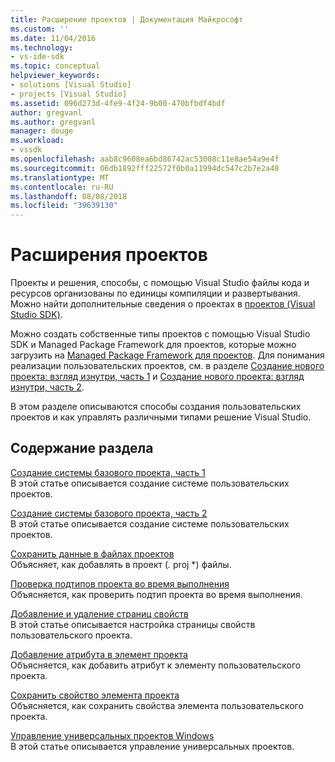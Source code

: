 ```yaml
---
title: Расширение проектов | Документация Майкрософт
ms.custom: ''
ms.date: 11/04/2016
ms.technology:
- vs-ide-sdk
ms.topic: conceptual
helpviewer_keywords:
- solutions [Visual Studio]
- projects [Visual Studio]
ms.assetid: 096d273d-4fe9-4f24-9b00-470bfbdf4bdf
author: gregvanl
ms.author: gregvanl
manager: douge
ms.workload:
- vssdk
ms.openlocfilehash: aab8c9608ea6bd86742ac53008c11e8ae54a9e4f
ms.sourcegitcommit: 06db1892fff22572f0b0a11994dc547c2b7e2a48
ms.translationtype: MT
ms.contentlocale: ru-RU
ms.lasthandoff: 08/08/2018
ms.locfileid: "39639130"
---
```

# <a name="extend-projects"></a>Расширения проектов
Проекты и решения, способы, с помощью Visual Studio файлы кода и ресурсов организованы по единицы компиляции и развертывания. Можно найти дополнительные сведения о проектах в [проектов (Visual Studio SDK)](../extensibility/extending-projects.md).  
  
 Можно создать собственные типы проектов с помощью Visual Studio SDK и Managed Package Framework для проектов, которые можно загрузить на [Managed Package Framework для проектов](http://mpfproj12.codeplex.com/). Для понимания реализации пользовательских проектов, см. в разделе [Создание нового проекта: взгляд изнутри, часть 1](../extensibility/internals/new-project-generation-under-the-hood-part-one.md) и [Создание нового проекта: взгляд изнутри, часть 2](../extensibility/internals/new-project-generation-under-the-hood-part-two.md).  
  
 В этом разделе описываются способы создания пользовательских проектов и как управлять различными типами решение Visual Studio.  
  
## <a name="in-this-section"></a>Содержание раздела  
 [Создание системы базового проекта, часть 1](../extensibility/creating-a-basic-project-system-part-1.md)  
 В этой статье описывается создание системе пользовательских проектов.  
  
 [Создание системы базового проекта, часть 2](../extensibility/creating-a-basic-project-system-part-2.md)  
 В этой статье описывается создание системе пользовательских проектов.  
  
 [Сохранить данные в файлах проектов](../extensibility/saving-data-in-project-files.md)  
 Объясняет, как добавлять в проект (*.* proj *) файлы.  
  
 [Проверка подтипов проекта во время выполнения](../extensibility/verifying-subtypes-of-a-project-at-run-time.md)  
 Объясняется, как проверить подтип проекта во время выполнения.  
  
 [Добавление и удаление страниц свойств](../extensibility/adding-and-removing-property-pages.md)  
 В этой статье описывается настройка страницы свойств пользовательского проекта.  
  
 [Добавление атрибута в элемент проекта](../extensibility/adding-an-attribute-to-a-project-item.md)  
 Объясняется, как добавить атрибут к элементу пользовательского проекта.  
  
 [Сохранить свойство элемента проекта](../extensibility/persisting-the-property-of-a-project-item.md)  
 Объясняется, как сохранить свойства элемента пользовательского проекта.  
  
 [Управление универсальных проектов Windows](../extensibility/managing-universal-windows-projects.md)  
 В этой статье описывается управление универсальных проектов.  